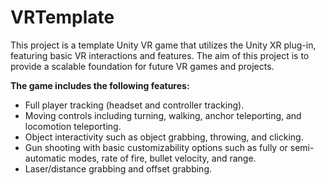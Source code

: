 # VRTemplate

This project is a template Unity VR game that utilizes the Unity XR plug-in, featuring basic VR interactions and features. The aim of this project is to provide a scalable foundation for future VR games and projects.

**The game includes the following features:**

* Full player tracking (headset and controller tracking).
* Moving controls including turning, walking, anchor teleporting, and locomotion teleporting.
* Object interactivity such as object grabbing, throwing, and clicking.
* Gun shooting with basic customizability options such as fully or semi-automatic modes, rate of fire, bullet velocity, and range.
* Laser/distance grabbing and offset grabbing.
